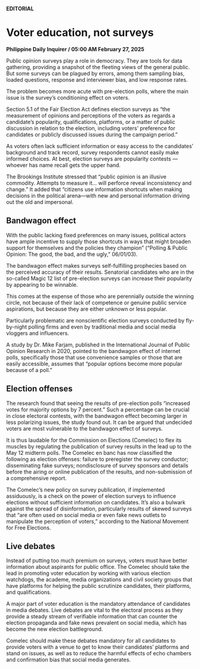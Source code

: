 **EDITORIAL**

# Voter education, not surveys

****Philippine Daily Inquirer / 05:00 AM February 27, 2025****



Public opinion surveys play a role in democracy. They are tools for data gathering, providing a snapshot of the fleeting views of the general public. But some surveys can be plagued by errors, among them sampling bias, loaded questions, response and interviewer bias, and low response rates.

The problem becomes more acute with pre-election polls, where the main issue is the survey’s conditioning effect on voters.

Section 5.1 of the Fair Election Act defines election surveys as “the measurement of opinions and perceptions of the voters as regards a candidate’s popularity, qualifications, platforms, or a matter of public discussion in relation to the election, including voters’ preference for candidates or publicly discussed issues during the campaign period.”

As voters often lack sufficient information or easy access to the candidates’ background and track record, survey respondents cannot easily make informed choices. At best, election surveys are popularity contests — whoever has name recall gets the upper hand.

The Brookings Institute stressed that “public opinion is an illusive commodity. Attempts to measure it… will perforce reveal inconsistency and change.” It added that “citizens use information shortcuts when making decisions in the political arena—with new and personal information driving out the old and impersonal.

## Bandwagon effect

With the public lacking fixed preferences on many issues, political actors have ample incentive to supply those shortcuts in ways that might broaden support for themselves and the policies they champion” (“Polling & Public Opinion: The good, the bad, and the ugly,” 06/01/03).

The bandwagon effect makes surveys self-fulfilling prophecies based on the perceived accuracy of their results. Senatorial candidates who are in the so-called Magic 12 list of pre-election surveys can increase their popularity by appearing to be winnable.

This comes at the expense of those who are perennially outside the winning circle, not because of their lack of competence or genuine public service aspirations, but because they are either unknown or less popular.

Particularly problematic are nonscientific election surveys conducted by fly-by-night polling firms and even by traditional media and social media vloggers and influencers.

A study by Dr. Mike Farjam, published in the International Journal of Public Opinion Research in 2020, pointed to the bandwagon effect of internet polls, specifically those that use convenience samples or those that are easily accessible, assumes that “popular options become more popular because of a poll.”

## Election offenses

The research found that seeing the results of pre-election polls “increased votes for majority options by 7 percent.” Such a percentage can be crucial in close electoral contests, with the bandwagon effect becoming larger in less polarizing issues, the study found out. It can be argued that undecided voters are most vulnerable to the bandwagon effect of surveys.

It is thus laudable for the Commission on Elections (Comelec) to flex its muscles by regulating the publication of survey results in the lead up to the May 12 midterm polls. The Comelec en banc has now classified the following as election offenses: failure to preregister the survey conductor; disseminating fake surveys; nondisclosure of survey sponsors and details before the airing or online publication of the results, and non-submission of a comprehensive report.

The Comelec’s new policy on survey publication, if implemented assiduously, is a check on the power of election surveys to influence elections without sufficient information on candidates. It’s also a bulwark against the spread of disinformation, particularly results of skewed surveys that “are often used on social media or even fake news outlets to manipulate the perception of voters,” according to the National Movement for Free Elections.

## Live debates

Instead of putting too much premium on surveys, voters must have better information about aspirants for public office. The Comelec should take the lead in promoting voter education by working with various election watchdogs, the academe, media organizations and civil society groups that have platforms for helping the public scrutinize candidates, their platforms, and qualifications.

A major part of voter education is the mandatory attendance of candidates in media debates. Live debates are vital to the electoral process as they provide a steady stream of verifiable information that can counter the election propaganda and fake news prevalent on social media, which has become the new election battleground.

Comelec should make these debates mandatory for all candidates to provide voters with a venue to get to know their candidates’ platforms and stand on issues, as well as to reduce the harmful effects of echo chambers and confirmation bias that social media generates.